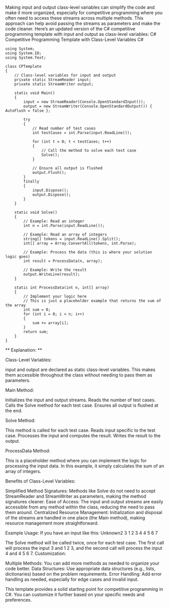 Making input and output class-level variables can simplify the code and make it more organized, especially for competitive programming where you often need to access these streams across multiple methods. This approach can help avoid passing the streams as parameters and make the code cleaner.
Here’s an updated version of the C# competitive programming template with input and output as class-level variables:
C# Competitive Programming Template with Class-Level Variables
C#
```
using System;
using System.IO;
using System.Text;

class CPTemplate
{
    // Class-level variables for input and output
    private static StreamReader input;
    private static StreamWriter output;

    static void Main()
    {
        input = new StreamReader(Console.OpenStandardInput());
        output = new StreamWriter(Console.OpenStandardOutput()) { AutoFlush = false };

        try
        {
            // Read number of test cases
            int testCases = int.Parse(input.ReadLine());

            for (int t = 0; t < testCases; t++)
            {
                // Call the method to solve each test case
                Solve();
            }

            // Ensure all output is flushed
            output.Flush();
        }
        finally
        {
            input.Dispose();
            output.Dispose();
        }
    }

    static void Solve()
    {
        // Example: Read an integer
        int n = int.Parse(input.ReadLine());

        // Example: Read an array of integers
        string[] tokens = input.ReadLine().Split();
        int[] array = Array.ConvertAll(tokens, int.Parse);

        // Example: Process the data (this is where your solution logic goes)
        int result = ProcessData(n, array);

        // Example: Write the result
        output.WriteLine(result);
    }

    static int ProcessData(int n, int[] array)
    {
        // Implement your logic here
        // This is just a placeholder example that returns the sum of the array
        int sum = 0;
        for (int i = 0; i < n; i++)
        {
            sum += array[i];
        }
        return sum;
    }
}
```
** Explanation: **


Class-Level Variables:

input and output are declared as static class-level variables. This makes them accessible throughout the class without needing to pass them as parameters.



Main Method:

Initializes the input and output streams.
Reads the number of test cases.
Calls the Solve method for each test case.
Ensures all output is flushed at the end.



Solve Method:

This method is called for each test case.
Reads input specific to the test case.
Processes the input and computes the result.
Writes the result to the output.



ProcessData Method:

This is a placeholder method where you can implement the logic for processing the input data.
In this example, it simply calculates the sum of an array of integers.



Benefits of Class-Level Variables:

Simplified Method Signatures: Methods like Solve do not need to accept StreamReader and StreamWriter as parameters, making the method signatures cleaner.
Ease of Access: The input and output streams are easily accessible from any method within the class, reducing the need to pass them around.
Centralized Resource Management: Initialization and disposal of the streams are handled in one place (the Main method), making resource management more straightforward.

Example Usage:
If you have an input like this:
Unknown2
3
1 2 3
4
4 5 6 7

The Solve method will be called twice, once for each test case. The first call will process the input 3 and 1 2 3, and the second call will process the input 4 and 4 5 6 7.
Customization:

Multiple Methods: You can add more methods as needed to organize your code better.
Data Structures: Use appropriate data structures (e.g., lists, dictionaries) based on the problem requirements.
Error Handling: Add error handling as needed, especially for edge cases and invalid input.

This template provides a solid starting point for competitive programming in C#. You can customize it further based on your specific needs and preferences.
